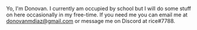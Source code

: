 Yo, I'm Donovan. I currently am occupied by school but I will do some stuff on here occasionally in my free-time.
If you need me you can email me at donovanmdiaz@gmail.com or message me on Discord at rice#7788.

